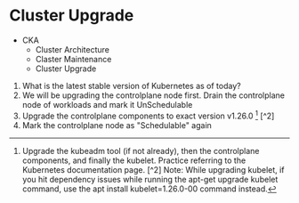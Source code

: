 # Cluster Upgrade

 - CKA
    - Cluster Architecture
    - Claster Maintenance
    - Cluster Upgrade

1. What is the latest stable version of Kubernetes as of today?
2. We will be upgrading the controlplane node first. Drain the controlplane node of workloads and mark it UnSchedulable
3. Upgrade the controlplane components to exact version v1.26.0 [^1] [^2]
4. Mark the controlplane node as "Schedulable" again

[^1]: Upgrade the kubeadm tool (if not already), then the controlplane components, and finally the kubelet. Practice referring to the Kubernetes documentation page.
[^2] Note: While upgrading kubelet, if you hit dependency issues while running the apt-get upgrade kubelet command, use the apt install kubelet=1.26.0-00 command instead.


